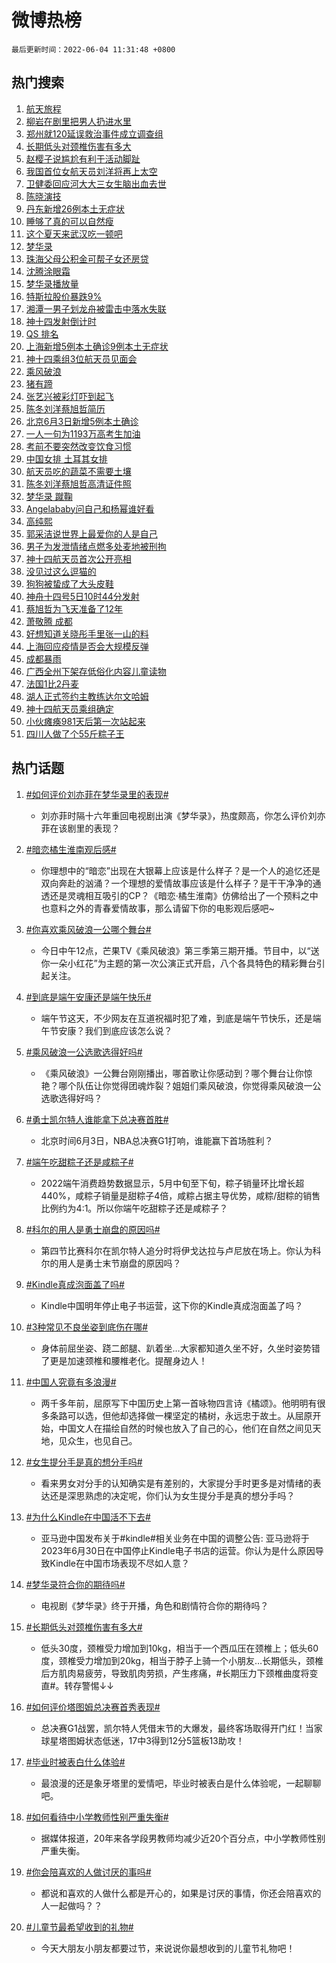 # 微博热榜

`最后更新时间：2022-06-04 11:31:48 +0800`

## 热门搜索

1. [航天旅程](https://m.weibo.cn/search?containerid=100103type%3D1%26t%3D10%26q%3D%23%E8%88%AA%E5%A4%A9%E6%97%85%E7%A8%8B%23&stream_entry_id=51&isnewpage=1&extparam=seat%3D1%26cate%3D10103%26filter_type%3Drealtimehot%26pos%3D0%26dgr%3D0%26c_type%3D51%26display_time%3D1654313507%26pre_seqid%3D1654313507115092603392&luicode=10000011&lfid=106003type%253D25%2526t%253D3%2526disable_hot%253D1%2526filter_type%253Drealtimehot)
1. [柳岩在剧里把男人扔进水里](https://m.weibo.cn/search?containerid=100103type%3D1%26t%3D10%26q%3D%23%E6%9F%B3%E5%B2%A9%E5%9C%A8%E5%89%A7%E9%87%8C%E6%8A%8A%E7%94%B7%E4%BA%BA%E6%89%94%E8%BF%9B%E6%B0%B4%E9%87%8C%23&stream_entry_id=31&isnewpage=1&extparam=seat%3D1%26cate%3D0%26realpos%3D1%26flag%3D1%26lcate%3D5001%26filter_type%3Drealtimehot%26pos%3D0%26dgr%3D0%26c_type%3D31%26display_time%3D1654313507%26pre_seqid%3D1654313507115092603392&luicode=10000011&lfid=106003type%253D25%2526t%253D3%2526disable_hot%253D1%2526filter_type%253Drealtimehot)
1. [郑州就120延误救治事件成立调查组](https://m.weibo.cn/search?containerid=100103type%3D1%26t%3D10%26q%3D%23%E9%83%91%E5%B7%9E%E5%B0%B1120%E5%BB%B6%E8%AF%AF%E6%95%91%E6%B2%BB%E4%BA%8B%E4%BB%B6%E6%88%90%E7%AB%8B%E8%B0%83%E6%9F%A5%E7%BB%84%23&stream_entry_id=31&isnewpage=1&extparam=seat%3D1%26cate%3D0%26realpos%3D2%26flag%3D16%26lcate%3D5001%26filter_type%3Drealtimehot%26pos%3D1%26dgr%3D0%26c_type%3D31%26display_time%3D1654313507%26pre_seqid%3D1654313507115092603392&luicode=10000011&lfid=106003type%253D25%2526t%253D3%2526disable_hot%253D1%2526filter_type%253Drealtimehot)
1. [长期低头对颈椎伤害有多大](https://m.weibo.cn/search?containerid=100103type%3D1%26t%3D10%26q%3D%23%E9%95%BF%E6%9C%9F%E4%BD%8E%E5%A4%B4%E5%AF%B9%E9%A2%88%E6%A4%8E%E4%BC%A4%E5%AE%B3%E6%9C%89%E5%A4%9A%E5%A4%A7%23&stream_entry_id=31&isnewpage=1&extparam=seat%3D1%26cate%3D0%26realpos%3D3%26flag%3D0%26lcate%3D5001%26filter_type%3Drealtimehot%26pos%3D2%26dgr%3D0%26c_type%3D31%26display_time%3D1654313507%26pre_seqid%3D1654313507115092603392&luicode=10000011&lfid=106003type%253D25%2526t%253D3%2526disable_hot%253D1%2526filter_type%253Drealtimehot)
1. [赵樱子说尴尬有利于活动脚趾](https://m.weibo.cn/search?containerid=100103type%3D1%26t%3D10%26q%3D%23%E8%B5%B5%E6%A8%B1%E5%AD%90%E8%AF%B4%E5%B0%B4%E5%B0%AC%E6%9C%89%E5%88%A9%E4%BA%8E%E6%B4%BB%E5%8A%A8%E8%84%9A%E8%B6%BE%23&stream_entry_id=31&isnewpage=1&extparam=seat%3D1%26cate%3D0%26realpos%3D4%26flag%3D0%26lcate%3D5001%26filter_type%3Drealtimehot%26pos%3D3%26dgr%3D0%26c_type%3D31%26display_time%3D1654313507%26pre_seqid%3D1654313507115092603392&luicode=10000011&lfid=106003type%253D25%2526t%253D3%2526disable_hot%253D1%2526filter_type%253Drealtimehot)
1. [我国首位女航天员刘洋将再上太空](https://m.weibo.cn/search?containerid=100103type%3D1%26t%3D10%26q%3D%23%E6%88%91%E5%9B%BD%E9%A6%96%E4%BD%8D%E5%A5%B3%E8%88%AA%E5%A4%A9%E5%91%98%E5%88%98%E6%B4%8B%E5%B0%86%E5%86%8D%E4%B8%8A%E5%A4%AA%E7%A9%BA%23&stream_entry_id=31&isnewpage=1&extparam=seat%3D1%26cate%3D0%26realpos%3D5%26flag%3D0%26lcate%3D5001%26filter_type%3Drealtimehot%26pos%3D4%26dgr%3D0%26c_type%3D31%26display_time%3D1654313507%26pre_seqid%3D1654313507115092603392&luicode=10000011&lfid=106003type%253D25%2526t%253D3%2526disable_hot%253D1%2526filter_type%253Drealtimehot)
1. [卫健委回应河大大三女生脑出血去世](https://m.weibo.cn/search?containerid=100103type%3D1%26t%3D10%26q%3D%23%E5%8D%AB%E5%81%A5%E5%A7%94%E5%9B%9E%E5%BA%94%E6%B2%B3%E5%A4%A7%E5%A4%A7%E4%B8%89%E5%A5%B3%E7%94%9F%E8%84%91%E5%87%BA%E8%A1%80%E5%8E%BB%E4%B8%96%23&stream_entry_id=31&isnewpage=1&extparam=seat%3D1%26cate%3D0%26realpos%3D6%26flag%3D16%26lcate%3D5001%26filter_type%3Drealtimehot%26pos%3D5%26dgr%3D0%26c_type%3D31%26display_time%3D1654313507%26pre_seqid%3D1654313507115092603392&luicode=10000011&lfid=106003type%253D25%2526t%253D3%2526disable_hot%253D1%2526filter_type%253Drealtimehot)
1. [陈晓演技](https://m.weibo.cn/search?containerid=100103type%3D1%26t%3D10%26q%3D%23%E9%99%88%E6%99%93%E6%BC%94%E6%8A%80%23&stream_entry_id=31&isnewpage=1&extparam=seat%3D1%26cate%3D0%26realpos%3D7%26flag%3D0%26lcate%3D5001%26filter_type%3Drealtimehot%26pos%3D6%26dgr%3D0%26c_type%3D31%26display_time%3D1654313507%26pre_seqid%3D1654313507115092603392&luicode=10000011&lfid=106003type%253D25%2526t%253D3%2526disable_hot%253D1%2526filter_type%253Drealtimehot)
1. [丹东新增26例本土无症状](https://m.weibo.cn/search?containerid=100103type%3D1%26t%3D10%26q%3D%23%E4%B8%B9%E4%B8%9C%E6%96%B0%E5%A2%9E26%E4%BE%8B%E6%9C%AC%E5%9C%9F%E6%97%A0%E7%97%87%E7%8A%B6%23&stream_entry_id=31&isnewpage=1&extparam=seat%3D1%26cate%3D0%26realpos%3D8%26flag%3D0%26lcate%3D5001%26filter_type%3Drealtimehot%26pos%3D7%26dgr%3D0%26c_type%3D31%26display_time%3D1654313507%26pre_seqid%3D1654313507115092603392&luicode=10000011&lfid=106003type%253D25%2526t%253D3%2526disable_hot%253D1%2526filter_type%253Drealtimehot)
1. [睡够了真的可以自然瘦](https://m.weibo.cn/search?containerid=100103type%3D1%26t%3D10%26q%3D%23%E7%9D%A1%E5%A4%9F%E4%BA%86%E7%9C%9F%E7%9A%84%E5%8F%AF%E4%BB%A5%E8%87%AA%E7%84%B6%E7%98%A6%23&stream_entry_id=31&isnewpage=1&extparam=seat%3D1%26cate%3D0%26realpos%3D9%26flag%3D0%26lcate%3D5001%26filter_type%3Drealtimehot%26pos%3D8%26dgr%3D0%26c_type%3D31%26display_time%3D1654313507%26pre_seqid%3D1654313507115092603392&luicode=10000011&lfid=106003type%253D25%2526t%253D3%2526disable_hot%253D1%2526filter_type%253Drealtimehot)
1. [这个夏天来武汉吃一顿吧](https://m.weibo.cn/search?containerid=100103type%3D1%26t%3D10%26q%3D%23%E8%BF%99%E4%B8%AA%E5%A4%8F%E5%A4%A9%E6%9D%A5%E6%AD%A6%E6%B1%89%E5%90%83%E4%B8%80%E9%A1%BF%E5%90%A7%23&stream_entry_id=31&isnewpage=1&extparam=seat%3D1%26cate%3D0%26realpos%3D10%26flag%3D1%26lcate%3D5001%26filter_type%3Drealtimehot%26pos%3D9%26dgr%3D0%26c_type%3D31%26display_time%3D1654313507%26pre_seqid%3D1654313507115092603392&luicode=10000011&lfid=106003type%253D25%2526t%253D3%2526disable_hot%253D1%2526filter_type%253Drealtimehot)
1. [梦华录](http://m.weibo.cn/c/wbox?&id=j84w2uenjc&roomid=8149&q=%23%E6%A2%A6%E5%8D%8E%E5%BD%95%23&extparam=seat%3D1%26cate%3D0%26realpos%3D11%26flag%3D0%26lcate%3D5001%26filter_type%3Drealtimehot%26pos%3D10%26dgr%3D0%26c_type%3D31%26display_time%3D1654313507%26pre_seqid%3D1654313507115092603392&luicode=10000011&lfid=106003type%253D25%2526t%253D3%2526disable_hot%253D1%2526filter_type%253Drealtimehot)
1. [珠海父母公积金可帮子女还房贷](https://m.weibo.cn/search?containerid=100103type%3D1%26t%3D10%26q%3D%23%E7%8F%A0%E6%B5%B7%E7%88%B6%E6%AF%8D%E5%85%AC%E7%A7%AF%E9%87%91%E5%8F%AF%E5%B8%AE%E5%AD%90%E5%A5%B3%E8%BF%98%E6%88%BF%E8%B4%B7%23&stream_entry_id=31&isnewpage=1&extparam=seat%3D1%26cate%3D0%26realpos%3D12%26flag%3D0%26lcate%3D5001%26filter_type%3Drealtimehot%26pos%3D11%26dgr%3D0%26c_type%3D31%26display_time%3D1654313507%26pre_seqid%3D1654313507115092603392&luicode=10000011&lfid=106003type%253D25%2526t%253D3%2526disable_hot%253D1%2526filter_type%253Drealtimehot)
1. [沈腾涂眼霜](https://m.weibo.cn/search?containerid=100103type%3D1%26t%3D10%26q%3D%23%E6%B2%88%E8%85%BE%E6%B6%82%E7%9C%BC%E9%9C%9C%23&stream_entry_id=31&isnewpage=1&extparam=seat%3D1%26cate%3D0%26realpos%3D13%26flag%3D0%26lcate%3D5001%26filter_type%3Drealtimehot%26pos%3D12%26dgr%3D0%26c_type%3D31%26display_time%3D1654313507%26pre_seqid%3D1654313507115092603392&luicode=10000011&lfid=106003type%253D25%2526t%253D3%2526disable_hot%253D1%2526filter_type%253Drealtimehot)
1. [梦华录播放量](https://m.weibo.cn/search?containerid=100103type%3D1%26t%3D10%26q%3D%23%E6%A2%A6%E5%8D%8E%E5%BD%95%E6%92%AD%E6%94%BE%E9%87%8F%23&stream_entry_id=31&isnewpage=1&extparam=seat%3D1%26cate%3D0%26realpos%3D14%26flag%3D0%26lcate%3D5001%26filter_type%3Drealtimehot%26pos%3D13%26dgr%3D0%26c_type%3D31%26display_time%3D1654313507%26pre_seqid%3D1654313507115092603392&luicode=10000011&lfid=106003type%253D25%2526t%253D3%2526disable_hot%253D1%2526filter_type%253Drealtimehot)
1. [特斯拉股价暴跌9%](https://m.weibo.cn/search?containerid=100103type%3D1%26t%3D10%26q%3D%23%E7%89%B9%E6%96%AF%E6%8B%89%E8%82%A1%E4%BB%B7%E6%9A%B4%E8%B7%8C9%25%23&stream_entry_id=31&isnewpage=1&extparam=seat%3D1%26cate%3D0%26realpos%3D15%26flag%3D1%26lcate%3D5001%26filter_type%3Drealtimehot%26pos%3D14%26dgr%3D0%26c_type%3D31%26display_time%3D1654313507%26pre_seqid%3D1654313507115092603392&luicode=10000011&lfid=106003type%253D25%2526t%253D3%2526disable_hot%253D1%2526filter_type%253Drealtimehot)
1. [湘潭一男子划龙舟被雷击中落水失联](https://m.weibo.cn/search?containerid=100103type%3D1%26t%3D10%26q%3D%23%E6%B9%98%E6%BD%AD%E4%B8%80%E7%94%B7%E5%AD%90%E5%88%92%E9%BE%99%E8%88%9F%E8%A2%AB%E9%9B%B7%E5%87%BB%E4%B8%AD%E8%90%BD%E6%B0%B4%E5%A4%B1%E8%81%94%23&stream_entry_id=31&isnewpage=1&extparam=seat%3D1%26cate%3D0%26realpos%3D16%26flag%3D0%26lcate%3D5001%26filter_type%3Drealtimehot%26pos%3D15%26dgr%3D0%26c_type%3D31%26display_time%3D1654313507%26pre_seqid%3D1654313507115092603392&luicode=10000011&lfid=106003type%253D25%2526t%253D3%2526disable_hot%253D1%2526filter_type%253Drealtimehot)
1. [神十四发射倒计时](https://m.weibo.cn/search?containerid=100103type%3D1%26t%3D10%26q%3D%23%E7%A5%9E%E5%8D%81%E5%9B%9B%E5%8F%91%E5%B0%84%E5%80%92%E8%AE%A1%E6%97%B6%23&stream_entry_id=31&isnewpage=1&extparam=seat%3D1%26cate%3D0%26realpos%3D17%26flag%3D1%26lcate%3D5001%26filter_type%3Drealtimehot%26pos%3D16%26dgr%3D0%26c_type%3D31%26display_time%3D1654313507%26pre_seqid%3D1654313507115092603392&luicode=10000011&lfid=106003type%253D25%2526t%253D3%2526disable_hot%253D1%2526filter_type%253Drealtimehot)
1. [QS 排名](https://m.weibo.cn/search?containerid=100103type%3D1%26t%3D10%26q%3DQS+%E6%8E%92%E5%90%8D&stream_entry_id=31&isnewpage=1&extparam=seat%3D1%26cate%3D0%26realpos%3D18%26flag%3D0%26lcate%3D5001%26filter_type%3Drealtimehot%26pos%3D17%26dgr%3D0%26c_type%3D31%26display_time%3D1654313507%26pre_seqid%3D1654313507115092603392&luicode=10000011&lfid=106003type%253D25%2526t%253D3%2526disable_hot%253D1%2526filter_type%253Drealtimehot)
1. [上海新增5例本土确诊9例本土无症状](https://m.weibo.cn/search?containerid=100103type%3D1%26t%3D10%26q%3D%23%E4%B8%8A%E6%B5%B7%E6%96%B0%E5%A2%9E5%E4%BE%8B%E6%9C%AC%E5%9C%9F%E7%A1%AE%E8%AF%8A9%E4%BE%8B%E6%9C%AC%E5%9C%9F%E6%97%A0%E7%97%87%E7%8A%B6%23&stream_entry_id=31&isnewpage=1&extparam=seat%3D1%26cate%3D0%26realpos%3D19%26flag%3D0%26lcate%3D5001%26filter_type%3Drealtimehot%26pos%3D18%26dgr%3D0%26c_type%3D31%26display_time%3D1654313507%26pre_seqid%3D1654313507115092603392&luicode=10000011&lfid=106003type%253D25%2526t%253D3%2526disable_hot%253D1%2526filter_type%253Drealtimehot)
1. [神十四乘组3位航天员见面会](https://m.weibo.cn/search?containerid=100103type%3D1%26t%3D10%26q%3D%23%E7%A5%9E%E5%8D%81%E5%9B%9B%E4%B9%98%E7%BB%843%E4%BD%8D%E8%88%AA%E5%A4%A9%E5%91%98%E8%A7%81%E9%9D%A2%E4%BC%9A%23&stream_entry_id=31&isnewpage=1&extparam=seat%3D1%26cate%3D0%26realpos%3D20%26flag%3D1%26lcate%3D5001%26filter_type%3Drealtimehot%26pos%3D19%26dgr%3D0%26c_type%3D31%26display_time%3D1654313507%26pre_seqid%3D1654313507115092603392&luicode=10000011&lfid=106003type%253D25%2526t%253D3%2526disable_hot%253D1%2526filter_type%253Drealtimehot)
1. [乘风破浪](https://m.weibo.cn/search?containerid=100103type%3D1%26t%3D10%26q%3D%E4%B9%98%E9%A3%8E%E7%A0%B4%E6%B5%AA&stream_entry_id=31&isnewpage=1&extparam=seat%3D1%26cate%3D0%26realpos%3D21%26flag%3D1%26lcate%3D5001%26filter_type%3Drealtimehot%26pos%3D20%26dgr%3D0%26c_type%3D31%26display_time%3D1654313507%26pre_seqid%3D1654313507115092603392&luicode=10000011&lfid=106003type%253D25%2526t%253D3%2526disable_hot%253D1%2526filter_type%253Drealtimehot)
1. [猪有蹄](https://m.weibo.cn/search?containerid=100103type%3D1%26t%3D10%26q%3D%E7%8C%AA%E6%9C%89%E8%B9%84&stream_entry_id=31&isnewpage=1&extparam=seat%3D1%26cate%3D0%26realpos%3D22%26flag%3D0%26lcate%3D5001%26filter_type%3Drealtimehot%26pos%3D21%26dgr%3D0%26c_type%3D31%26display_time%3D1654313507%26pre_seqid%3D1654313507115092603392&luicode=10000011&lfid=106003type%253D25%2526t%253D3%2526disable_hot%253D1%2526filter_type%253Drealtimehot)
1. [张艺兴被彩灯吓到起飞](https://m.weibo.cn/search?containerid=100103type%3D1%26t%3D10%26q%3D%23%E5%BC%A0%E8%89%BA%E5%85%B4%E8%A2%AB%E5%BD%A9%E7%81%AF%E5%90%93%E5%88%B0%E8%B5%B7%E9%A3%9E%23&stream_entry_id=31&isnewpage=1&extparam=seat%3D1%26cate%3D0%26realpos%3D23%26flag%3D0%26lcate%3D5001%26filter_type%3Drealtimehot%26pos%3D22%26dgr%3D0%26c_type%3D31%26display_time%3D1654313507%26pre_seqid%3D1654313507115092603392&luicode=10000011&lfid=106003type%253D25%2526t%253D3%2526disable_hot%253D1%2526filter_type%253Drealtimehot)
1. [陈冬刘洋蔡旭哲简历](https://m.weibo.cn/search?containerid=100103type%3D1%26t%3D10%26q%3D%E9%99%88%E5%86%AC%E5%88%98%E6%B4%8B%E8%94%A1%E6%97%AD%E5%93%B2%E7%AE%80%E5%8E%86&stream_entry_id=31&isnewpage=1&extparam=seat%3D1%26cate%3D0%26realpos%3D24%26flag%3D1%26lcate%3D5001%26filter_type%3Drealtimehot%26pos%3D23%26dgr%3D0%26c_type%3D31%26display_time%3D1654313507%26pre_seqid%3D1654313507115092603392&luicode=10000011&lfid=106003type%253D25%2526t%253D3%2526disable_hot%253D1%2526filter_type%253Drealtimehot)
1. [北京6月3日新增5例本土确诊](https://m.weibo.cn/search?containerid=100103type%3D1%26t%3D10%26q%3D%23%E5%8C%97%E4%BA%AC6%E6%9C%883%E6%97%A5%E6%96%B0%E5%A2%9E5%E4%BE%8B%E6%9C%AC%E5%9C%9F%E7%A1%AE%E8%AF%8A%23&stream_entry_id=31&isnewpage=1&extparam=seat%3D1%26cate%3D0%26realpos%3D25%26flag%3D0%26lcate%3D5001%26filter_type%3Drealtimehot%26pos%3D24%26dgr%3D0%26c_type%3D31%26display_time%3D1654313507%26pre_seqid%3D1654313507115092603392&luicode=10000011&lfid=106003type%253D25%2526t%253D3%2526disable_hot%253D1%2526filter_type%253Drealtimehot)
1. [一人一句为1193万高考生加油](https://m.weibo.cn/search?containerid=100103type%3D1%26t%3D10%26q%3D%23%E4%B8%80%E4%BA%BA%E4%B8%80%E5%8F%A5%E4%B8%BA1193%E4%B8%87%E9%AB%98%E8%80%83%E7%94%9F%E5%8A%A0%E6%B2%B9%23&stream_entry_id=31&isnewpage=1&extparam=seat%3D1%26cate%3D0%26realpos%3D26%26flag%3D0%26lcate%3D5001%26filter_type%3Drealtimehot%26pos%3D25%26dgr%3D0%26c_type%3D31%26display_time%3D1654313507%26pre_seqid%3D1654313507115092603392&luicode=10000011&lfid=106003type%253D25%2526t%253D3%2526disable_hot%253D1%2526filter_type%253Drealtimehot)
1. [考前不要突然改变饮食习惯](https://m.weibo.cn/search?containerid=100103type%3D1%26t%3D10%26q%3D%23%E8%80%83%E5%89%8D%E4%B8%8D%E8%A6%81%E7%AA%81%E7%84%B6%E6%94%B9%E5%8F%98%E9%A5%AE%E9%A3%9F%E4%B9%A0%E6%83%AF%23&stream_entry_id=31&isnewpage=1&extparam=seat%3D1%26cate%3D0%26realpos%3D27%26flag%3D0%26lcate%3D5001%26filter_type%3Drealtimehot%26pos%3D26%26dgr%3D0%26c_type%3D31%26display_time%3D1654313507%26pre_seqid%3D1654313507115092603392&luicode=10000011&lfid=106003type%253D25%2526t%253D3%2526disable_hot%253D1%2526filter_type%253Drealtimehot)
1. [中国女排 土耳其女排](https://m.weibo.cn/search?containerid=100103type%3D1%26t%3D10%26q%3D%E4%B8%AD%E5%9B%BD%E5%A5%B3%E6%8E%92+%E5%9C%9F%E8%80%B3%E5%85%B6%E5%A5%B3%E6%8E%92&stream_entry_id=31&isnewpage=1&extparam=seat%3D1%26cate%3D0%26realpos%3D28%26flag%3D0%26lcate%3D5001%26filter_type%3Drealtimehot%26pos%3D27%26dgr%3D0%26c_type%3D31%26display_time%3D1654313507%26pre_seqid%3D1654313507115092603392&luicode=10000011&lfid=106003type%253D25%2526t%253D3%2526disable_hot%253D1%2526filter_type%253Drealtimehot)
1. [航天员吃的蔬菜不需要土壤](https://m.weibo.cn/search?containerid=100103type%3D1%26t%3D10%26q%3D%23%E8%88%AA%E5%A4%A9%E5%91%98%E5%90%83%E7%9A%84%E8%94%AC%E8%8F%9C%E4%B8%8D%E9%9C%80%E8%A6%81%E5%9C%9F%E5%A3%A4%23&stream_entry_id=31&isnewpage=1&extparam=seat%3D1%26cate%3D0%26realpos%3D29%26flag%3D0%26lcate%3D5001%26filter_type%3Drealtimehot%26pos%3D28%26dgr%3D0%26c_type%3D31%26display_time%3D1654313507%26pre_seqid%3D1654313507115092603392&luicode=10000011&lfid=106003type%253D25%2526t%253D3%2526disable_hot%253D1%2526filter_type%253Drealtimehot)
1. [陈冬刘洋蔡旭哲高清证件照](https://m.weibo.cn/search?containerid=100103type%3D1%26t%3D10%26q%3D%23%E9%99%88%E5%86%AC%E5%88%98%E6%B4%8B%E8%94%A1%E6%97%AD%E5%93%B2%E9%AB%98%E6%B8%85%E8%AF%81%E4%BB%B6%E7%85%A7%23&stream_entry_id=31&isnewpage=1&extparam=seat%3D1%26cate%3D0%26realpos%3D30%26flag%3D0%26lcate%3D5001%26filter_type%3Drealtimehot%26pos%3D29%26dgr%3D0%26c_type%3D31%26display_time%3D1654313507%26pre_seqid%3D1654313507115092603392&luicode=10000011&lfid=106003type%253D25%2526t%253D3%2526disable_hot%253D1%2526filter_type%253Drealtimehot)
1. [梦华录 蹴鞠](https://m.weibo.cn/search?containerid=100103type%3D1%26t%3D10%26q%3D%E6%A2%A6%E5%8D%8E%E5%BD%95+%E8%B9%B4%E9%9E%A0&stream_entry_id=31&isnewpage=1&extparam=seat%3D1%26cate%3D0%26realpos%3D31%26flag%3D1%26lcate%3D5001%26filter_type%3Drealtimehot%26pos%3D30%26dgr%3D0%26c_type%3D31%26display_time%3D1654313507%26pre_seqid%3D1654313507115092603392&luicode=10000011&lfid=106003type%253D25%2526t%253D3%2526disable_hot%253D1%2526filter_type%253Drealtimehot)
1. [Angelababy问自己和杨幂谁好看](https://m.weibo.cn/search?containerid=100103type%3D1%26t%3D10%26q%3D%23Angelababy%E9%97%AE%E8%87%AA%E5%B7%B1%E5%92%8C%E6%9D%A8%E5%B9%82%E8%B0%81%E5%A5%BD%E7%9C%8B%23&stream_entry_id=31&isnewpage=1&extparam=seat%3D1%26cate%3D0%26realpos%3D32%26flag%3D0%26lcate%3D5001%26filter_type%3Drealtimehot%26pos%3D31%26dgr%3D0%26c_type%3D31%26display_time%3D1654313507%26pre_seqid%3D1654313507115092603392&luicode=10000011&lfid=106003type%253D25%2526t%253D3%2526disable_hot%253D1%2526filter_type%253Drealtimehot)
1. [高纯熙](https://m.weibo.cn/search?containerid=100103type%3D1%26t%3D10%26q%3D%E9%AB%98%E7%BA%AF%E7%86%99&stream_entry_id=31&isnewpage=1&extparam=seat%3D1%26cate%3D0%26realpos%3D33%26flag%3D0%26lcate%3D5001%26filter_type%3Drealtimehot%26pos%3D32%26dgr%3D0%26c_type%3D31%26display_time%3D1654313507%26pre_seqid%3D1654313507115092603392&luicode=10000011&lfid=106003type%253D25%2526t%253D3%2526disable_hot%253D1%2526filter_type%253Drealtimehot)
1. [郭采洁说世界上最爱你的人是自己](https://m.weibo.cn/search?containerid=100103type%3D1%26t%3D10%26q%3D%23%E9%83%AD%E9%87%87%E6%B4%81%E8%AF%B4%E4%B8%96%E7%95%8C%E4%B8%8A%E6%9C%80%E7%88%B1%E4%BD%A0%E7%9A%84%E4%BA%BA%E6%98%AF%E8%87%AA%E5%B7%B1%23&stream_entry_id=31&isnewpage=1&extparam=seat%3D1%26cate%3D0%26realpos%3D34%26flag%3D1%26lcate%3D5001%26filter_type%3Drealtimehot%26pos%3D33%26dgr%3D0%26c_type%3D31%26display_time%3D1654313507%26pre_seqid%3D1654313507115092603392&luicode=10000011&lfid=106003type%253D25%2526t%253D3%2526disable_hot%253D1%2526filter_type%253Drealtimehot)
1. [男子为发泄情绪点燃多处麦地被刑拘](https://m.weibo.cn/search?containerid=100103type%3D1%26t%3D10%26q%3D%23%E7%94%B7%E5%AD%90%E4%B8%BA%E5%8F%91%E6%B3%84%E6%83%85%E7%BB%AA%E7%82%B9%E7%87%83%E5%A4%9A%E5%A4%84%E9%BA%A6%E5%9C%B0%E8%A2%AB%E5%88%91%E6%8B%98%23&stream_entry_id=31&isnewpage=1&extparam=seat%3D1%26cate%3D0%26realpos%3D35%26flag%3D1%26lcate%3D5001%26filter_type%3Drealtimehot%26pos%3D34%26dgr%3D0%26c_type%3D31%26display_time%3D1654313507%26pre_seqid%3D1654313507115092603392&luicode=10000011&lfid=106003type%253D25%2526t%253D3%2526disable_hot%253D1%2526filter_type%253Drealtimehot)
1. [神十四航天员首次公开亮相](https://m.weibo.cn/search?containerid=100103type%3D1%26t%3D10%26q%3D%23%E7%A5%9E%E5%8D%81%E5%9B%9B%E8%88%AA%E5%A4%A9%E5%91%98%E9%A6%96%E6%AC%A1%E5%85%AC%E5%BC%80%E4%BA%AE%E7%9B%B8%23&stream_entry_id=31&isnewpage=1&extparam=seat%3D1%26cate%3D0%26realpos%3D36%26flag%3D1%26lcate%3D5001%26filter_type%3Drealtimehot%26pos%3D35%26dgr%3D0%26c_type%3D31%26display_time%3D1654313507%26pre_seqid%3D1654313507115092603392&luicode=10000011&lfid=106003type%253D25%2526t%253D3%2526disable_hot%253D1%2526filter_type%253Drealtimehot)
1. [没见过这么逗猫的](https://m.weibo.cn/search?containerid=100103type%3D1%26t%3D10%26q%3D%23%E6%B2%A1%E8%A7%81%E8%BF%87%E8%BF%99%E4%B9%88%E9%80%97%E7%8C%AB%E7%9A%84%23&stream_entry_id=31&isnewpage=1&extparam=seat%3D1%26cate%3D0%26realpos%3D37%26flag%3D1%26lcate%3D5001%26filter_type%3Drealtimehot%26pos%3D36%26dgr%3D0%26c_type%3D31%26display_time%3D1654313507%26pre_seqid%3D1654313507115092603392&luicode=10000011&lfid=106003type%253D25%2526t%253D3%2526disable_hot%253D1%2526filter_type%253Drealtimehot)
1. [狗狗被蛰成了大头皮鞋](https://m.weibo.cn/search?containerid=100103type%3D1%26t%3D10%26q%3D%23%E7%8B%97%E7%8B%97%E8%A2%AB%E8%9B%B0%E6%88%90%E4%BA%86%E5%A4%A7%E5%A4%B4%E7%9A%AE%E9%9E%8B%23&stream_entry_id=31&isnewpage=1&extparam=seat%3D1%26cate%3D0%26realpos%3D38%26flag%3D0%26lcate%3D5001%26filter_type%3Drealtimehot%26pos%3D37%26dgr%3D0%26c_type%3D31%26display_time%3D1654313507%26pre_seqid%3D1654313507115092603392&luicode=10000011&lfid=106003type%253D25%2526t%253D3%2526disable_hot%253D1%2526filter_type%253Drealtimehot)
1. [神舟十四号5日10时44分发射](https://m.weibo.cn/search?containerid=100103type%3D1%26t%3D10%26q%3D%23%E7%A5%9E%E8%88%9F%E5%8D%81%E5%9B%9B%E5%8F%B75%E6%97%A510%E6%97%B644%E5%88%86%E5%8F%91%E5%B0%84%23&stream_entry_id=31&isnewpage=1&extparam=seat%3D1%26cate%3D0%26realpos%3D39%26flag%3D0%26lcate%3D5001%26filter_type%3Drealtimehot%26pos%3D38%26dgr%3D0%26c_type%3D31%26display_time%3D1654313507%26pre_seqid%3D1654313507115092603392&luicode=10000011&lfid=106003type%253D25%2526t%253D3%2526disable_hot%253D1%2526filter_type%253Drealtimehot)
1. [蔡旭哲为飞天准备了12年](https://m.weibo.cn/search?containerid=100103type%3D1%26t%3D10%26q%3D%23%E8%94%A1%E6%97%AD%E5%93%B2%E4%B8%BA%E9%A3%9E%E5%A4%A9%E5%87%86%E5%A4%87%E4%BA%8612%E5%B9%B4%23&stream_entry_id=31&isnewpage=1&extparam=seat%3D1%26cate%3D0%26realpos%3D40%26flag%3D1%26lcate%3D5001%26filter_type%3Drealtimehot%26pos%3D39%26dgr%3D0%26c_type%3D31%26display_time%3D1654313507%26pre_seqid%3D1654313507115092603392&luicode=10000011&lfid=106003type%253D25%2526t%253D3%2526disable_hot%253D1%2526filter_type%253Drealtimehot)
1. [萧敬腾 成都](https://m.weibo.cn/search?containerid=100103type%3D1%26t%3D10%26q%3D%E8%90%A7%E6%95%AC%E8%85%BE+%E6%88%90%E9%83%BD&stream_entry_id=31&isnewpage=1&extparam=seat%3D1%26cate%3D0%26realpos%3D41%26flag%3D0%26lcate%3D5001%26filter_type%3Drealtimehot%26pos%3D40%26dgr%3D0%26c_type%3D31%26display_time%3D1654313507%26pre_seqid%3D1654313507115092603392&luicode=10000011&lfid=106003type%253D25%2526t%253D3%2526disable_hot%253D1%2526filter_type%253Drealtimehot)
1. [好想知道关晓彤手里张一山的料](https://m.weibo.cn/search?containerid=100103type%3D1%26t%3D10%26q%3D%23%E5%A5%BD%E6%83%B3%E7%9F%A5%E9%81%93%E5%85%B3%E6%99%93%E5%BD%A4%E6%89%8B%E9%87%8C%E5%BC%A0%E4%B8%80%E5%B1%B1%E7%9A%84%E6%96%99%23&stream_entry_id=31&isnewpage=1&extparam=seat%3D1%26cate%3D0%26realpos%3D42%26flag%3D0%26lcate%3D5001%26filter_type%3Drealtimehot%26pos%3D41%26dgr%3D0%26c_type%3D31%26display_time%3D1654313507%26pre_seqid%3D1654313507115092603392&luicode=10000011&lfid=106003type%253D25%2526t%253D3%2526disable_hot%253D1%2526filter_type%253Drealtimehot)
1. [上海回应疫情是否会大规模反弹](https://m.weibo.cn/search?containerid=100103type%3D1%26t%3D10%26q%3D%23%E4%B8%8A%E6%B5%B7%E5%9B%9E%E5%BA%94%E7%96%AB%E6%83%85%E6%98%AF%E5%90%A6%E4%BC%9A%E5%A4%A7%E8%A7%84%E6%A8%A1%E5%8F%8D%E5%BC%B9%23&stream_entry_id=31&isnewpage=1&extparam=seat%3D1%26cate%3D0%26realpos%3D43%26flag%3D0%26lcate%3D5001%26filter_type%3Drealtimehot%26pos%3D42%26dgr%3D0%26c_type%3D31%26display_time%3D1654313507%26pre_seqid%3D1654313507115092603392&luicode=10000011&lfid=106003type%253D25%2526t%253D3%2526disable_hot%253D1%2526filter_type%253Drealtimehot)
1. [成都暴雨](https://m.weibo.cn/search?containerid=100103type%3D1%26t%3D10%26q%3D%23%E6%88%90%E9%83%BD%E6%9A%B4%E9%9B%A8%23&stream_entry_id=31&isnewpage=1&extparam=seat%3D1%26cate%3D0%26realpos%3D44%26flag%3D0%26lcate%3D5001%26filter_type%3Drealtimehot%26pos%3D43%26dgr%3D0%26c_type%3D31%26display_time%3D1654313507%26pre_seqid%3D1654313507115092603392&luicode=10000011&lfid=106003type%253D25%2526t%253D3%2526disable_hot%253D1%2526filter_type%253Drealtimehot)
1. [广西全州下架存低俗化内容儿童读物](https://m.weibo.cn/search?containerid=100103type%3D1%26t%3D10%26q%3D%23%E5%B9%BF%E8%A5%BF%E5%85%A8%E5%B7%9E%E4%B8%8B%E6%9E%B6%E5%AD%98%E4%BD%8E%E4%BF%97%E5%8C%96%E5%86%85%E5%AE%B9%E5%84%BF%E7%AB%A5%E8%AF%BB%E7%89%A9%23&stream_entry_id=31&isnewpage=1&extparam=seat%3D1%26cate%3D0%26realpos%3D45%26flag%3D0%26lcate%3D5001%26filter_type%3Drealtimehot%26pos%3D44%26dgr%3D0%26c_type%3D31%26display_time%3D1654313507%26pre_seqid%3D1654313507115092603392&luicode=10000011&lfid=106003type%253D25%2526t%253D3%2526disable_hot%253D1%2526filter_type%253Drealtimehot)
1. [法国1比2丹麦](https://m.weibo.cn/search?containerid=100103type%3D1%26t%3D10%26q%3D%23%E6%B3%95%E5%9B%BD1%E6%AF%942%E4%B8%B9%E9%BA%A6%23&stream_entry_id=31&isnewpage=1&extparam=seat%3D1%26cate%3D0%26realpos%3D46%26flag%3D1%26lcate%3D5001%26filter_type%3Drealtimehot%26pos%3D45%26dgr%3D0%26c_type%3D31%26display_time%3D1654313507%26pre_seqid%3D1654313507115092603392&luicode=10000011&lfid=106003type%253D25%2526t%253D3%2526disable_hot%253D1%2526filter_type%253Drealtimehot)
1. [湖人正式签约主教练达尔文哈姆](https://m.weibo.cn/search?containerid=100103type%3D1%26t%3D10%26q%3D%23%E6%B9%96%E4%BA%BA%E6%AD%A3%E5%BC%8F%E7%AD%BE%E7%BA%A6%E4%B8%BB%E6%95%99%E7%BB%83%E8%BE%BE%E5%B0%94%E6%96%87%E5%93%88%E5%A7%86%23&stream_entry_id=31&isnewpage=1&extparam=seat%3D1%26cate%3D0%26realpos%3D47%26flag%3D0%26lcate%3D5001%26filter_type%3Drealtimehot%26pos%3D46%26dgr%3D0%26c_type%3D31%26display_time%3D1654313507%26pre_seqid%3D1654313507115092603392&luicode=10000011&lfid=106003type%253D25%2526t%253D3%2526disable_hot%253D1%2526filter_type%253Drealtimehot)
1. [神十四航天员乘组确定](https://m.weibo.cn/search?containerid=100103type%3D1%26t%3D10%26q%3D%23%E7%A5%9E%E5%8D%81%E5%9B%9B%E8%88%AA%E5%A4%A9%E5%91%98%E4%B9%98%E7%BB%84%E7%A1%AE%E5%AE%9A%23&stream_entry_id=31&isnewpage=1&extparam=seat%3D1%26cate%3D0%26realpos%3D48%26flag%3D0%26lcate%3D5001%26filter_type%3Drealtimehot%26pos%3D47%26dgr%3D0%26c_type%3D31%26display_time%3D1654313507%26pre_seqid%3D1654313507115092603392&luicode=10000011&lfid=106003type%253D25%2526t%253D3%2526disable_hot%253D1%2526filter_type%253Drealtimehot)
1. [小伙瘫痪981天后第一次站起来](https://m.weibo.cn/search?containerid=100103type%3D1%26t%3D10%26q%3D%23%E5%B0%8F%E4%BC%99%E7%98%AB%E7%97%AA981%E5%A4%A9%E5%90%8E%E7%AC%AC%E4%B8%80%E6%AC%A1%E7%AB%99%E8%B5%B7%E6%9D%A5%23&stream_entry_id=31&isnewpage=1&extparam=seat%3D1%26cate%3D0%26realpos%3D49%26flag%3D0%26lcate%3D5001%26filter_type%3Drealtimehot%26pos%3D48%26dgr%3D0%26c_type%3D31%26display_time%3D1654313507%26pre_seqid%3D1654313507115092603392&luicode=10000011&lfid=106003type%253D25%2526t%253D3%2526disable_hot%253D1%2526filter_type%253Drealtimehot)
1. [四川人做了个55斤粽子王](https://m.weibo.cn/search?containerid=100103type%3D1%26t%3D10%26q%3D%23%E5%9B%9B%E5%B7%9D%E4%BA%BA%E5%81%9A%E4%BA%86%E4%B8%AA55%E6%96%A4%E7%B2%BD%E5%AD%90%E7%8E%8B%23&stream_entry_id=31&isnewpage=1&extparam=seat%3D1%26cate%3D0%26realpos%3D50%26flag%3D0%26lcate%3D5001%26filter_type%3Drealtimehot%26pos%3D49%26dgr%3D0%26c_type%3D31%26display_time%3D1654313507%26pre_seqid%3D1654313507115092603392&luicode=10000011&lfid=106003type%253D25%2526t%253D3%2526disable_hot%253D1%2526filter_type%253Drealtimehot)

## 热门话题

1. [#如何评价刘亦菲在梦华录里的表现#](https://m.weibo.cn/search?containerid=231522type%3D1%26t%3D10%26q%3D%23%E5%A6%82%E4%BD%95%E8%AF%84%E4%BB%B7%E5%88%98%E4%BA%A6%E8%8F%B2%E5%9C%A8%E6%A2%A6%E5%8D%8E%E5%BD%95%E9%87%8C%E7%9A%84%E8%A1%A8%E7%8E%B0%23&stream_entry_id=128&isnewpage=1&extparam=seat%3D1%26c_type%3D128%26lcate%3D5004%26unitid%3D44077%26pos%3D1-0-0%26dgr%3D0%26cate%3D5004%26display_time%3D1654313507%26pre_seqid%3D1654313507904024249103&luicode=10000011&lfid=231648_-_4)
    - 刘亦菲时隔十六年重回电视剧出演《梦华录》，热度颇高，你怎么评价刘亦菲在该剧里的表现？

1. [#暗恋橘生淮南观后感#](https://m.weibo.cn/search?containerid=231522type%3D1%26t%3D10%26q%3D%23%E6%9A%97%E6%81%8B%E6%A9%98%E7%94%9F%E6%B7%AE%E5%8D%97%E8%A7%82%E5%90%8E%E6%84%9F%23&stream_entry_id=128&isnewpage=1&extparam=seat%3D1%26c_type%3D128%26lcate%3D5004%26unitid%3D44089%26pos%3D1-0-1%26dgr%3D0%26cate%3D5004%26display_time%3D1654313507%26pre_seqid%3D1654313507904024249103&luicode=10000011&lfid=231648_-_4)
    - 你理想中的“暗恋”出现在大银幕上应该是什么样子？是一个人的追忆还是双向奔赴的汹涌？一个理想的爱情故事应该是什么样子？是干干净净的通透还是灵魂相互吸引的CP？《暗恋·橘生淮南》仿佛给出了一个预料之中也意料之外的青春爱情故事，那么请留下你的电影观后感吧~

1. [#你喜欢乘风破浪一公哪个舞台#](https://m.weibo.cn/search?containerid=231522type%3D1%26t%3D10%26q%3D%23%E4%BD%A0%E5%96%9C%E6%AC%A2%E4%B9%98%E9%A3%8E%E7%A0%B4%E6%B5%AA%E4%B8%80%E5%85%AC%E5%93%AA%E4%B8%AA%E8%88%9E%E5%8F%B0%23&stream_entry_id=128&isnewpage=1&extparam=seat%3D1%26c_type%3D128%26lcate%3D5004%26unitid%3D44083%26pos%3D1-0-2%26dgr%3D0%26cate%3D5004%26display_time%3D1654313507%26pre_seqid%3D1654313507904024249103&luicode=10000011&lfid=231648_-_4)
    - 今日中午12点，芒果TV《乘风破浪》第三季第三期开播。节目中，以“送你一朵小红花”为主题的第一次公演正式开启，八个各具特色的精彩舞台引起关注。

1. [#到底是端午安康还是端午快乐#](https://m.weibo.cn/search?containerid=231522type%3D1%26t%3D10%26q%3D%23%E5%88%B0%E5%BA%95%E6%98%AF%E7%AB%AF%E5%8D%88%E5%AE%89%E5%BA%B7%E8%BF%98%E6%98%AF%E7%AB%AF%E5%8D%88%E5%BF%AB%E4%B9%90%23&stream_entry_id=128&isnewpage=1&extparam=seat%3D1%26c_type%3D128%26lcate%3D5004%26unitid%3D44087%26pos%3D1-0-3%26dgr%3D0%26cate%3D5004%26display_time%3D1654313507%26pre_seqid%3D1654313507904024249103&luicode=10000011&lfid=231648_-_4)
    - 端午节这天，不少网友在互道祝福时犯了难，到底是端午节快乐，还是端午节安康？我们到底应该怎么说？

1. [#乘风破浪一公选歌选得好吗#](https://m.weibo.cn/search?containerid=231522type%3D1%26t%3D10%26q%3D%23%E4%B9%98%E9%A3%8E%E7%A0%B4%E6%B5%AA%E4%B8%80%E5%85%AC%E9%80%89%E6%AD%8C%E9%80%89%E5%BE%97%E5%A5%BD%E5%90%97%23&stream_entry_id=128&isnewpage=1&extparam=seat%3D1%26c_type%3D128%26lcate%3D5004%26unitid%3D44086%26pos%3D1-0-4%26dgr%3D0%26cate%3D5004%26display_time%3D1654313507%26pre_seqid%3D1654313507904024249103&luicode=10000011&lfid=231648_-_4)
    - 《乘风破浪》一公舞台刚刚播出，哪首歌让你感动到？哪个舞台让你惊艳？哪个队伍让你觉得团魂炸裂？姐姐们乘风破浪，你觉得乘风破浪一公选歌选得好吗？

1. [#勇士凯尔特人谁能拿下总决赛首胜#](https://m.weibo.cn/search?containerid=231522type%3D1%26t%3D10%26q%3D%23%E5%8B%87%E5%A3%AB%E5%87%AF%E5%B0%94%E7%89%B9%E4%BA%BA%E8%B0%81%E8%83%BD%E6%8B%BF%E4%B8%8B%E6%80%BB%E5%86%B3%E8%B5%9B%E9%A6%96%E8%83%9C%23&stream_entry_id=128&isnewpage=1&extparam=seat%3D1%26c_type%3D128%26lcate%3D5004%26unitid%3D44063%26pos%3D1-0-5%26dgr%3D0%26cate%3D5004%26display_time%3D1654313507%26pre_seqid%3D1654313507904024249103&luicode=10000011&lfid=231648_-_4)
    - 北京时间6月3日，NBA总决赛G1打响，谁能赢下首场胜利？

1. [#端午吃甜粽子还是咸粽子#](https://m.weibo.cn/search?containerid=231522type%3D1%26t%3D10%26q%3D%23%E7%AB%AF%E5%8D%88%E5%90%83%E7%94%9C%E7%B2%BD%E5%AD%90%E8%BF%98%E6%98%AF%E5%92%B8%E7%B2%BD%E5%AD%90%23&stream_entry_id=128&isnewpage=1&extparam=seat%3D1%26c_type%3D128%26lcate%3D5004%26unitid%3D44072%26pos%3D1-0-6%26dgr%3D0%26cate%3D5004%26display_time%3D1654313507%26pre_seqid%3D1654313507904024249103&luicode=10000011&lfid=231648_-_4)
    - 2022端午消费趋势数据显示，5月中旬至下旬，粽子销量环比增长超440%，咸粽子销量是甜粽子4倍，咸粽占据主导优势，咸粽/甜粽的销售比例约为4:1。所以你端午吃甜粽子还是咸粽子？

1. [#科尔的用人是勇士崩盘的原因吗#](https://m.weibo.cn/search?containerid=231522type%3D1%26t%3D10%26q%3D%23%E7%A7%91%E5%B0%94%E7%9A%84%E7%94%A8%E4%BA%BA%E6%98%AF%E5%8B%87%E5%A3%AB%E5%B4%A9%E7%9B%98%E7%9A%84%E5%8E%9F%E5%9B%A0%E5%90%97%23&stream_entry_id=128&isnewpage=1&extparam=seat%3D1%26c_type%3D128%26lcate%3D5004%26unitid%3D44084%26pos%3D1-0-7%26dgr%3D0%26cate%3D5004%26display_time%3D1654313507%26pre_seqid%3D1654313507904024249103&luicode=10000011&lfid=231648_-_4)
    - 第四节比赛科尔在凯尔特人追分时将伊戈达拉与卢尼放在场上。你认为科尔的用人是勇士末节崩盘的原因吗？

1. [#Kindle真成泡面盖了吗#](https://m.weibo.cn/search?containerid=231522type%3D1%26t%3D10%26q%3D%23Kindle%E7%9C%9F%E6%88%90%E6%B3%A1%E9%9D%A2%E7%9B%96%E4%BA%86%E5%90%97%23&stream_entry_id=128&isnewpage=1&extparam=seat%3D1%26c_type%3D128%26lcate%3D5004%26unitid%3D44070%26pos%3D1-0-8%26dgr%3D0%26cate%3D5004%26display_time%3D1654313507%26pre_seqid%3D1654313507904024249103&luicode=10000011&lfid=231648_-_4)
    - Kindle中国明年停止电子书运营，这下你的Kindle真成泡面盖了吗？

1. [#3种常见不良坐姿到底伤在哪#](https://m.weibo.cn/search?containerid=231522type%3D1%26t%3D10%26q%3D%233%E7%A7%8D%E5%B8%B8%E8%A7%81%E4%B8%8D%E8%89%AF%E5%9D%90%E5%A7%BF%E5%88%B0%E5%BA%95%E4%BC%A4%E5%9C%A8%E5%93%AA%23&stream_entry_id=128&isnewpage=1&extparam=seat%3D1%26c_type%3D128%26lcate%3D5004%26unitid%3D44088%26pos%3D1-0-9%26dgr%3D0%26cate%3D5004%26display_time%3D1654313507%26pre_seqid%3D1654313507904024249103&luicode=10000011&lfid=231648_-_4)
    - 身体前屈坐姿、跷二郎腿、趴着坐…大家都知道久坐不好，久坐时姿势错了更是加速颈椎和腰椎老化。提醒身边人！

1. [#中国人究竟有多浪漫#](https://m.weibo.cn/search?containerid=231522type%3D1%26t%3D10%26q%3D%23%E4%B8%AD%E5%9B%BD%E4%BA%BA%E7%A9%B6%E7%AB%9F%E6%9C%89%E5%A4%9A%E6%B5%AA%E6%BC%AB%23&stream_entry_id=128&isnewpage=1&extparam=seat%3D1%26c_type%3D128%26lcate%3D5004%26unitid%3D44085%26pos%3D1-0-10%26dgr%3D0%26cate%3D5004%26display_time%3D1654313507%26pre_seqid%3D1654313507904024249103&luicode=10000011&lfid=231648_-_4)
    - 两千多年前，屈原写下中国历史上第一首咏物四言诗《橘颂》。他明明有很多条路可以选，但他却选择做一棵坚定的橘树，永远忠于故土。从屈原开始，中国文人在描绘自然的时候也放入了自己的心，他们在自然之间见天地，见众生，也见自己。

1. [#女生提分手是真的想分手吗#](https://m.weibo.cn/search?containerid=231522type%3D1%26t%3D10%26q%3D%23%E5%A5%B3%E7%94%9F%E6%8F%90%E5%88%86%E6%89%8B%E6%98%AF%E7%9C%9F%E7%9A%84%E6%83%B3%E5%88%86%E6%89%8B%E5%90%97%23&stream_entry_id=128&isnewpage=1&extparam=seat%3D1%26c_type%3D128%26lcate%3D5004%26unitid%3D44057%26pos%3D1-0-11%26dgr%3D0%26cate%3D5004%26display_time%3D1654313507%26pre_seqid%3D1654313507904024249103&luicode=10000011&lfid=231648_-_4)
    - 看来男女对分手的认知确实是有差别的，大家提分手时更多是对情绪的表达还是深思熟虑的决定呢，你们认为女生提分手是真的想分手吗？

1. [#为什么Kindle在中国活不下去#](https://m.weibo.cn/search?containerid=231522type%3D1%26t%3D10%26q%3D%23%E4%B8%BA%E4%BB%80%E4%B9%88Kindle%E5%9C%A8%E4%B8%AD%E5%9B%BD%E6%B4%BB%E4%B8%8D%E4%B8%8B%E5%8E%BB%23&stream_entry_id=128&isnewpage=1&extparam=seat%3D1%26c_type%3D128%26lcate%3D5004%26unitid%3D44068%26pos%3D1-0-12%26dgr%3D0%26cate%3D5004%26display_time%3D1654313507%26pre_seqid%3D1654313507904024249103&luicode=10000011&lfid=231648_-_4)
    - 亚马逊中国发布关于#kindle#相关业务在中国的调整公告: 亚马逊将于2023年6月30日在中国停止Kindle电子书店的运营。你认为是什么原因导致Kindle在中国市场表现不尽如人意？

1. [#梦华录符合你的期待吗#](https://m.weibo.cn/search?containerid=231522type%3D1%26t%3D10%26q%3D%23%E6%A2%A6%E5%8D%8E%E5%BD%95%E7%AC%A6%E5%90%88%E4%BD%A0%E7%9A%84%E6%9C%9F%E5%BE%85%E5%90%97%23&stream_entry_id=128&isnewpage=1&extparam=seat%3D1%26c_type%3D128%26lcate%3D5004%26unitid%3D44075%26pos%3D1-0-13%26dgr%3D0%26cate%3D5004%26display_time%3D1654313507%26pre_seqid%3D1654313507904024249103&luicode=10000011&lfid=231648_-_4)
    - 电视剧《梦华录》终于开播，角色和剧情符合你的期待吗？

1. [#长期低头对颈椎伤害有多大#](https://m.weibo.cn/search?containerid=231522type%3D1%26t%3D10%26q%3D%23%E9%95%BF%E6%9C%9F%E4%BD%8E%E5%A4%B4%E5%AF%B9%E9%A2%88%E6%A4%8E%E4%BC%A4%E5%AE%B3%E6%9C%89%E5%A4%9A%E5%A4%A7%23&stream_entry_id=128&isnewpage=1&extparam=seat%3D1%26c_type%3D128%26lcate%3D5004%26unitid%3D1654312555791%26pos%3D1-0-14%26dgr%3D0%26cate%3D5004%26display_time%3D1654313507%26pre_seqid%3D1654313507904024249103&luicode=10000011&lfid=231648_-_4)
    - 低头30度，颈椎受力增加到10kg，相当于一个西瓜压在颈椎上；低头60度，颈椎受力增加到20kg，相当于脖子上骑一个小朋友…长期低头，颈椎后方肌肉易疲劳，导致肌肉劳损，产生疼痛，#长期压力下颈椎曲度将变直#。转存警惕↓↓

1. [#如何评价塔图姆总决赛首秀表现#](https://m.weibo.cn/search?containerid=231522type%3D1%26t%3D10%26q%3D%23%E5%A6%82%E4%BD%95%E8%AF%84%E4%BB%B7%E5%A1%94%E5%9B%BE%E5%A7%86%E6%80%BB%E5%86%B3%E8%B5%9B%E9%A6%96%E7%A7%80%E8%A1%A8%E7%8E%B0%23&stream_entry_id=128&isnewpage=1&extparam=seat%3D1%26c_type%3D128%26lcate%3D5004%26unitid%3D44090%26pos%3D1-0-15%26dgr%3D0%26cate%3D5004%26display_time%3D1654313507%26pre_seqid%3D1654313507904024249103&luicode=10000011&lfid=231648_-_4)
    - 总决赛G1战罢，凯尔特人凭借末节的大爆发，最终客场取得开门红！当家球星塔图姆状态低迷，17中3得到12分5篮板13助攻！

1. [#毕业时被表白什么体验#](https://m.weibo.cn/search?containerid=231522type%3D1%26t%3D10%26q%3D%23%E6%AF%95%E4%B8%9A%E6%97%B6%E8%A2%AB%E8%A1%A8%E7%99%BD%E4%BB%80%E4%B9%88%E4%BD%93%E9%AA%8C%23&stream_entry_id=128&isnewpage=1&extparam=seat%3D1%26c_type%3D128%26lcate%3D5004%26unitid%3D44082%26pos%3D1-0-16%26dgr%3D0%26cate%3D5004%26display_time%3D1654313507%26pre_seqid%3D1654313507904024249103&luicode=10000011&lfid=231648_-_4)
    - 最浪漫的还是象牙塔里的爱情吧，毕业时被表白是什么体验呢，一起聊聊吧。

1. [#如何看待中小学教师性别严重失衡#](https://m.weibo.cn/search?containerid=231522type%3D1%26t%3D10%26q%3D%23%E5%A6%82%E4%BD%95%E7%9C%8B%E5%BE%85%E4%B8%AD%E5%B0%8F%E5%AD%A6%E6%95%99%E5%B8%88%E6%80%A7%E5%88%AB%E4%B8%A5%E9%87%8D%E5%A4%B1%E8%A1%A1%23&stream_entry_id=128&isnewpage=1&extparam=seat%3D1%26c_type%3D128%26lcate%3D5004%26unitid%3D44017%26pos%3D1-0-17%26dgr%3D0%26cate%3D5004%26display_time%3D1654313507%26pre_seqid%3D1654313507904024249103&luicode=10000011&lfid=231648_-_4)
    - 据媒体报道，20年来各学段男教师均减少近20个百分点，中小学教师性别严重失衡。

1. [#你会陪喜欢的人做讨厌的事吗#](https://m.weibo.cn/search?containerid=231522type%3D1%26t%3D10%26q%3D%23%E4%BD%A0%E4%BC%9A%E9%99%AA%E5%96%9C%E6%AC%A2%E7%9A%84%E4%BA%BA%E5%81%9A%E8%AE%A8%E5%8E%8C%E7%9A%84%E4%BA%8B%E5%90%97%23&stream_entry_id=128&isnewpage=1&extparam=seat%3D1%26c_type%3D128%26lcate%3D5004%26unitid%3D44029%26pos%3D1-0-18%26dgr%3D0%26cate%3D5004%26display_time%3D1654313507%26pre_seqid%3D1654313507904024249103&luicode=10000011&lfid=231648_-_4)
    - 都说和喜欢的人做什么都是开心的，如果是讨厌的事情，你还会陪喜欢的人一起做吗？？

1. [#儿童节最希望收到的礼物#](https://m.weibo.cn/search?containerid=231522type%3D1%26t%3D10%26q%3D%23%E5%84%BF%E7%AB%A5%E8%8A%82%E6%9C%80%E5%B8%8C%E6%9C%9B%E6%94%B6%E5%88%B0%E7%9A%84%E7%A4%BC%E7%89%A9%23&stream_entry_id=128&isnewpage=1&extparam=seat%3D1%26c_type%3D128%26lcate%3D5004%26unitid%3D44030%26pos%3D1-0-19%26dgr%3D0%26cate%3D5004%26display_time%3D1654313507%26pre_seqid%3D1654313507904024249103&luicode=10000011&lfid=231648_-_4)
    - 今天大朋友小朋友都要过节，来说说你最想收到的儿童节礼物吧！

